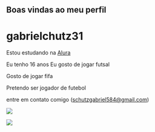 ## Boas vindas ao meu perfil
# gabrielchutz31

Estou estudando na [Alura](https://ww.alura.com.br/)

Eu tenho 16 anos
Eu gosto de jogar futsal

Gosto de jogar fifa

Pretendo ser jogador de futebol


entre em contato comigo (schutzgabriel584@gmail.com)

![](https://media1.tenor.com/m/RJgelExVb9gAAAAd/jordan-love-let%27s-go.gif)

![](https://media1.tenor.com/m/COM78THbePQAAAAd/neymar.gif)

